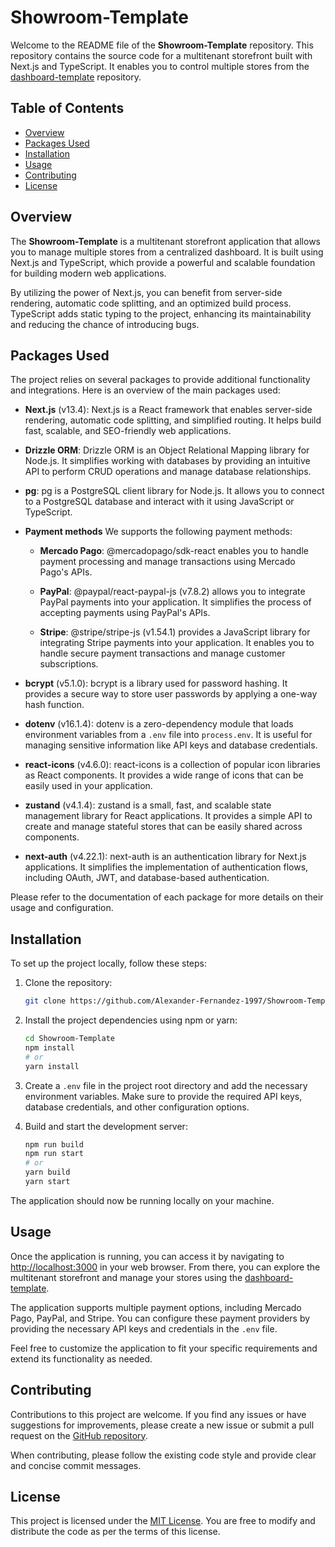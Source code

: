 # Showroom-Template

Welcome to the README file of the **Showroom-Template** repository. This repository contains the source code for a multitenant storefront built with Next.js and TypeScript. It enables you to control multiple stores from the [dashboard-template](https://github.com/Alexander-Fernandez-1997/dashboard-template) repository.

## Table of Contents

- [Overview](#overview)
- [Packages Used](#packages-used)
- [Installation](#installation)
- [Usage](#usage)
- [Contributing](#contributing)
- [License](#license)

## Overview

The **Showroom-Template** is a multitenant storefront application that allows you to manage multiple stores from a centralized dashboard. It is built using Next.js and TypeScript, which provide a powerful and scalable foundation for building modern web applications.

By utilizing the power of Next.js, you can benefit from server-side rendering, automatic code splitting, and an optimized build process. TypeScript adds static typing to the project, enhancing its maintainability and reducing the chance of introducing bugs.

## Packages Used

The project relies on several packages to provide additional functionality and integrations. Here is an overview of the main packages used:

- **Next.js** (v13.4): Next.js is a React framework that enables server-side rendering, automatic code splitting, and simplified routing. It helps build fast, scalable, and SEO-friendly web applications.

- **Drizzle ORM**: Drizzle ORM is an Object Relational Mapping library for Node.js. It simplifies working with databases by providing an intuitive API to perform CRUD operations and manage database relationships.

- **pg**: pg is a PostgreSQL client library for Node.js. It allows you to connect to a PostgreSQL database and interact with it using JavaScript or TypeScript.

- **Payment methods** We supports the following payment methods:

  - **Mercado Pago**: @mercadopago/sdk-react enables you to handle payment processing and manage transactions using Mercado Pago's APIs.

  - **PayPal**: @paypal/react-paypal-js (v7.8.2) allows you to integrate PayPal payments into your application. It simplifies the process of accepting payments using PayPal's APIs.

  - **Stripe**: @stripe/stripe-js (v1.54.1) provides a JavaScript library for integrating Stripe payments into your application. It enables you to handle secure payment transactions and manage customer subscriptions.

- **bcrypt** (v5.1.0): bcrypt is a library used for password hashing. It provides a secure way to store user passwords by applying a one-way hash function.

- **dotenv** (v16.1.4): dotenv is a zero-dependency module that loads environment variables from a `.env` file into `process.env`. It is useful for managing sensitive information like API keys and database credentials.

- **react-icons** (v4.6.0): react-icons is a collection of popular icon libraries as React components. It provides a wide range of icons that can be easily used in your application.

- **zustand** (v4.1.4): zustand is a small, fast, and scalable state management library for React applications. It provides a simple API to create and manage stateful stores that can be easily shared across components.

- **next-auth** (v4.22.1): next-auth is an authentication library for Next.js applications. It simplifies the implementation of authentication flows, including OAuth, JWT, and database-based authentication.

Please refer to the documentation of each package for more details on their usage and configuration.

## Installation

To set up the project locally, follow these steps:

1. Clone the repository:

   ```bash
   git clone https://github.com/Alexander-Fernandez-1997/Showroom-Template.git
   ```

2. Install the project dependencies using npm or yarn:

   ```bash
   cd Showroom-Template
   npm install
   # or
   yarn install
   ```

3. Create a `.env` file in the project root directory and add the necessary environment variables. Make sure to provide the required API keys, database credentials, and other configuration options.

4. Build and start the development server:

   ```bash
   npm run build
   npm run start
   # or
   yarn build
   yarn start
   ```

The application should now be running locally on your machine.

## Usage

Once the application is running, you can access it by navigating to [http://localhost:3000](http://localhost:3000) in your web browser. From there, you can explore the multitenant storefront and manage your stores using the [dashboard-template](https://github.com/Alexander-Fernandez-1997/dashboard-template).

The application supports multiple payment options, including Mercado Pago, PayPal, and Stripe. You can configure these payment providers by providing the necessary API keys and credentials in the `.env` file.

Feel free to customize the application to fit your specific requirements and extend its functionality as needed.

## Contributing

Contributions to this project are welcome. If you find any issues or have suggestions for improvements, please create a new issue or submit a pull request on the [GitHub repository](https://github.com/Alexander-Fernandez-1997/Showroom-Template).

When contributing, please follow the existing code style and provide clear and concise commit messages.

## License

This project is licensed under the [MIT License](LICENSE). You are free to modify and distribute the code as per the terms of this license.
